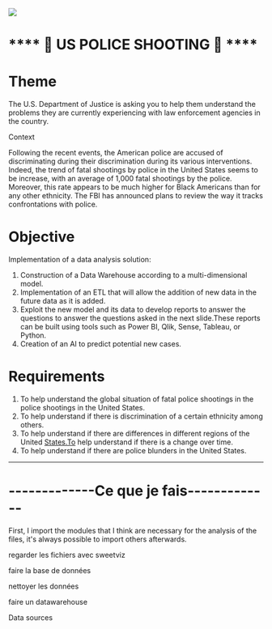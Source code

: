  ![](Images%5C1000_F_113822290_3NXf97pp8zJdCPNUau434WW7KeCKMpeG.jpg)

# \*\*\*\* 👮‍ US POLICE SHOOTING 👮‍ \*\*\*\*

# Theme

The U.S. Department of Justice is asking you to help them understand the problems
they are currently experiencing with law enforcement agencies in the country.

Context

Following the recent events, the American police are accused of discriminating
during their discrimination during its various interventions.
Indeed, the trend of fatal shootings by police in the United States seems to be
increase, with an average of 1,000 fatal shootings by the police.
Moreover, this rate appears to be much higher for Black Americans than for any other ethnicity.
The FBI has announced plans to review the way it tracks confrontations
with police.

# Objective

Implementation of a data analysis solution:


1. Construction of a Data Warehouse according to a multi-dimensional model.
2. Implementation of an ETL that will allow the addition of new data in the future data as it is added.
3. Exploit the new model and its data to develop reports to answer the questions to answer the questions asked in the next slide.These reports can be built using tools such as Power BI, Qlik, Sense, Tableau, or Python.
4. Creation of an AI to predict potential new cases.

# Requirements


1. To help understand the global situation of fatal police shootings in the police shootings in the United States.
2. To help understand if there is discrimination of a certain ethnicity among others.
3. To help understand if there are differences in different regions of the United [States.To](http://States.To) help understand if there is a change over time.
4. To help understand if there are police blunders in the United States.


---

# -------------Ce que je fais-------------

First, I import the modules that I think are necessary for the analysis of the files, it's always possible to import others afterwards.

regarder les fichiers avec sweetviz

faire la base de données

nettoyer les données

faire un datawarehouse

Data sources